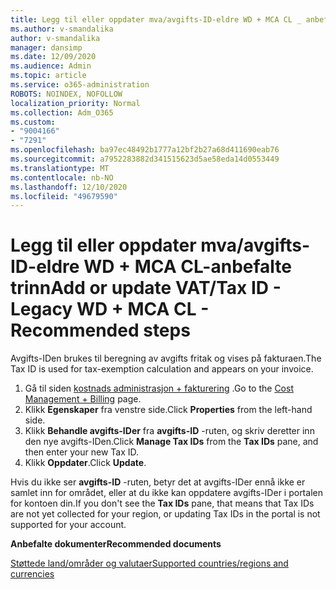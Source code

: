 ```yaml
---
title: Legg til eller oppdater mva/avgifts-ID-eldre WD + MCA CL _ anbefalte trinn
ms.author: v-smandalika
author: v-smandalika
manager: dansimp
ms.date: 12/09/2020
ms.audience: Admin
ms.topic: article
ms.service: o365-administration
ROBOTS: NOINDEX, NOFOLLOW
localization_priority: Normal
ms.collection: Adm_O365
ms.custom:
- "9004166"
- "7291"
ms.openlocfilehash: ba97ec48492b1777a12bf2b27a68d411690eab76
ms.sourcegitcommit: a7952283882d341515623d5ae58eda14d0553449
ms.translationtype: MT
ms.contentlocale: nb-NO
ms.lasthandoff: 12/10/2020
ms.locfileid: "49679590"
---
```

# <a name="add-or-update-vattax-id---legacy-wd--mca-cl---recommended-steps"></a><span data-ttu-id="b4e35-102">Legg til eller oppdater mva/avgifts-ID-eldre WD + MCA CL-anbefalte trinn</span><span class="sxs-lookup"><span data-stu-id="b4e35-102">Add or update VAT/Tax ID - Legacy WD + MCA CL - Recommended steps</span></span>

<span data-ttu-id="b4e35-103">Avgifts-IDen brukes til beregning av avgifts fritak og vises på fakturaen.</span><span class="sxs-lookup"><span data-stu-id="b4e35-103">The Tax ID is used for tax-exemption calculation and appears on your invoice.</span></span>

1. <span data-ttu-id="b4e35-104">Gå til siden [kostnads administrasjon + fakturering](https://ms.portal.azure.com/#blade/Microsoft_Azure_GTM/ModernBillingMenuBlade/Overview) .</span><span class="sxs-lookup"><span data-stu-id="b4e35-104">Go to the [Cost Management + Billing](https://ms.portal.azure.com/#blade/Microsoft_Azure_GTM/ModernBillingMenuBlade/Overview) page.</span></span> 
2. <span data-ttu-id="b4e35-105">Klikk **Egenskaper** fra venstre side.</span><span class="sxs-lookup"><span data-stu-id="b4e35-105">Click **Properties** from the left-hand side.</span></span> 
3. <span data-ttu-id="b4e35-106">Klikk **Behandle avgifts-IDer** fra **avgifts-ID** -ruten, og skriv deretter inn den nye avgifts-IDen.</span><span class="sxs-lookup"><span data-stu-id="b4e35-106">Click **Manage Tax IDs** from the **Tax IDs** pane, and then enter your new Tax ID.</span></span>
4. <span data-ttu-id="b4e35-107">Klikk **Oppdater**.</span><span class="sxs-lookup"><span data-stu-id="b4e35-107">Click **Update**.</span></span> 

<span data-ttu-id="b4e35-108">Hvis du ikke ser **avgifts-ID** -ruten, betyr det at avgifts-IDer ennå ikke er samlet inn for området, eller at du ikke kan oppdatere avgifts-IDer i portalen for kontoen din.</span><span class="sxs-lookup"><span data-stu-id="b4e35-108">If you don't see the **Tax IDs** pane, that means that Tax IDs are not yet collected for your region, or updating Tax IDs in the portal is not supported for your account.</span></span>

<span data-ttu-id="b4e35-109">**Anbefalte dokumenter**</span><span class="sxs-lookup"><span data-stu-id="b4e35-109">**Recommended documents**</span></span>

[<span data-ttu-id="b4e35-110">Støttede land/områder og valutaer</span><span class="sxs-lookup"><span data-stu-id="b4e35-110">Supported countries/regions and currencies</span></span>](https://azure.microsoft.com/pricing/faq/)

